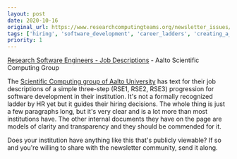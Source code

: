 ```yaml
---
layout: post
date: 2020-10-16
original_url: https://www.researchcomputingteams.org/newsletter_issues/0046
tags: ['hiring', 'software_development', 'career_ladders', 'creating_a_job_description']
priority: 1
---
```


<!-- markdownlint-disable MD033 -->
<!-- markdownlint-disable MD041 -->
<!-- markdownlint-disable MD049 -->

[Research Software Engineers - Job Descriptions](https://scicomp.aalto.fi/rse/procedures/job-descriptions/) - Aalto Scientific Computing Group

The [Scientific Computing group of Aalto University](https://scicomp.aalto.fi/about/) has text for their job descriptions of a simple three-step (RSE1, RSE2, RSE3) progression for software development in their institution. It's not a formally recognized ladder by HR yet but it guides their hiring decisions. The whole thing is just a few paragraphs long, but it's very clear and is a lot more than most institutions have. The other internal documents they have on the page are models of clarity and transparency and they should be commended for it.

Does your institution have anything like this that's publicly viewable? If so and you're willing to share with the newsletter community, send it along.
